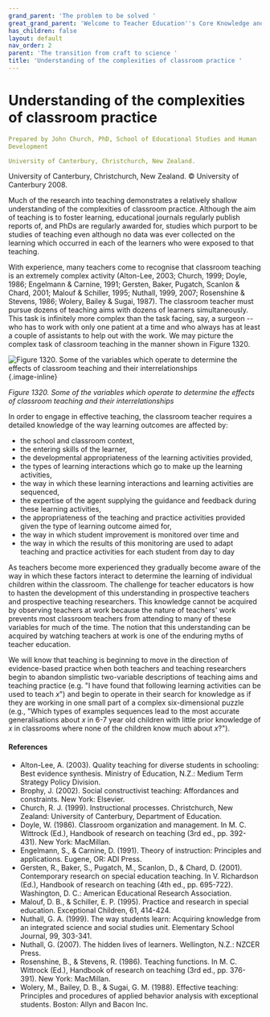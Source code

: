 ```yaml
---
grand_parent: 'The problem to be solved '
great_grand_parent: 'Welcome to Teacher Education''s Core Knowledge and Skills.'
has_children: false
layout: default
nav_order: 2
parent: 'The transition from craft to science '
title: 'Understanding of the complexities of classroom practice '
---
```

# Understanding of the complexities of classroom practice


```yaml
Prepared by John Church, PhD, School of Educational Studies and Human
Development

University of Canterbury, Christchurch, New Zealand.
```


University of Canterbury, Christchurch, New Zealand. © University of
Canterbury 2008.

Much of the research into teaching demonstrates a relatively shallow
understanding of the complexities of classroom practice. Although the
aim of teaching is to foster learning, educational journals regularly
publish reports of, and PhDs are regularly awarded for, studies which
purport to be studies of teaching even although no data was ever
collected on the learning which occurred in each of the learners who
were exposed to that teaching.

With experience, many teachers come to recognise that classroom teaching
is an extremely complex activity (Alton-Lee, 2003; Church, 1999; Doyle,
1986; Engelmann & Carnine, 1991; Gersten, Baker, Pugatch, Scanlon &
Chard, 2001; Malouf & Schiller, 1995; Nuthall, 1999, 2007; Rosenshine &
Stevens, 1986; Wolery, Bailey & Sugai, 1987). The classroom teacher must
pursue dozens of teaching aims with dozens of learners simultaneously.
This task is infinitely more complex than the task facing, say, a
surgeon -- who has to work with only one patient at a time and who
always has at least a couple of assistants to help out with the work. We
may picture the complex task of classroom teaching in the manner shown
in Figure 1320.

![Figure 1320. Some of the variables which operate to determine the
effects of classroom teaching and their
interrelationships](../../../../../assets/images/TECKSFig1320.png "Figure 1320. Some of the variables which operate to determine the effects of classroom teaching and their interrelationships"){.image-inline}

*Figure 1320. Some of the variables which operate to determine the
effects of classroom teaching and their interrelationships*

In order to engage in effective teaching, the classroom teacher requires
a detailed knowledge of the way learning outcomes are affected by:

-   the school and classroom context,
-   the entering skills of the learner,
-   the developmental appropriateness of the learning activities
    provided,
-   the types of learning interactions which go to make up the learning
    activities,
-   the way in which these learning interactions and learning activities
    are sequenced,
-   the expertise of the agent supplying the guidance and feedback
    during these learning activities,
-   the appropriateness of the teaching and practice activities provided
    given the type of learning outcome aimed for,
-   the way in which student improvement is monitored over time and
-   the way in which the results of this monitoring are used to adapt
    teaching and practice activities for each student from day to day

As teachers become more experienced they gradually become aware of the
way in which these factors interact to determine the learning of
individual children within the classroom. The challenge for teacher
educators is how to hasten the development of this understanding in
prospective teachers and prospective teaching researchers. This
knowledge cannot be acquired by observing teachers at work because the
nature of teachers' work prevents most classroom teachers from attending
to many of these variables for much of the time. The notion that this
understanding can be acquired by watching teachers at work is one of the
enduring myths of teacher education.

We will know that teaching is beginning to move in the direction of
evidence-based practice when both teachers and teaching researchers
begin to abandon simplistic two-variable descriptions of teaching aims
and teaching practice (e.g. "I have found that following learning
activities can be used to teach *x*") and begin to operate in their
search for knowledge as if they are working in one small part of a
complex six-dimensional puzzle (e.g., "Which types of examples sequences
lead to the most accurate generalisations about *x* in 6-7 year old
children with little prior knowledge of *x* in classrooms where none of
the children know much about *x*?").


#### References

-   Alton-Lee, A. (2003). Quality teaching for diverse students in
    schooling: Best evidence synthesis. Ministry of Education, N.Z.:
    Medium Term Strategy Policy Division.
-   Brophy, J. (2002). Social constructivist teaching: Affordances and
    constraints. New York: Elsevier.
-   Church, R. J. (1999). Instructional processes. Christchurch, New
    Zealand: University of Canterbury, Department of Education.
-   Doyle, W. (1986). Classroom organization and management. In M. C.
    Wittrock (Ed.), Handbook of research on teaching (3rd ed., pp.
    392-431). New York: MacMillan.
-   Engelmann, S., & Carnine, D. (1991). Theory of instruction:
    Principles and applications. Eugene, OR: ADI Press.
-   Gersten, R., Baker, S., Pugatch, M., Scanlon, D., & Chard, D.
    (2001). Contemporary research on special education teaching. In V.
    Richardson (Ed.), Handbook of research on teaching (4th ed., pp.
    695-722). Washington, D. C.: American Educational Research
    Association.
-   Malouf, D. B., & Schiller, E. P. (1995). Practice and research in
    special education. Exceptional Children, 61, 414-424.
-   Nuthall, G. A. (1999). The way students learn: Acquiring knowledge
    from an integrated science and social studies unit. Elementary
    School Journal, 99, 303-341.
-   Nuthall, G. (2007). The hidden lives of learners. Wellington, N.Z.:
    NZCER Press.
-   Rosenshine, B., & Stevens, R. (1986). Teaching functions. In M. C.
    Wittrock (Ed.), Handbook of research on teaching (3rd ed., pp.
    376-391). New York: MacMillan.
-   Wolery, M., Bailey, D. B., & Sugai, G. M. (1988). Effective
    teaching: Principles and procedures of applied behavior analysis
    with exceptional students. Boston: Allyn and Bacon Inc.
